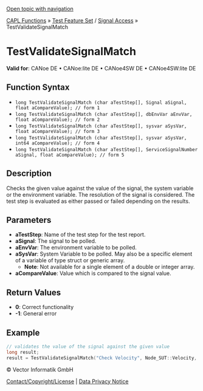 [Open topic with navigation](../../../../../CANoeDEFamily.htm#Topics/CAPLFunctions/Test/Functions/CAPLfunctionTestValidateSignalMatch.md)

[CAPL Functions](../../CAPLfunctions.md) » [Test Feature Set](../CAPLfunctionsTFSOverview.md) / [Signal Access](../../SignalAccess/CAPLfunctionsSignalAccessOverview.md) » TestValidateSignalMatch

# TestValidateSignalMatch

**Valid for**: CANoe DE • CANoe:lite DE • CANoe4SW DE • CANoe4SW:lite DE

## Function Syntax

- `long TestValidateSignalMatch (char aTestStep[], Signal aSignal, float aCompareValue); // form 1`
- `long TestValidateSignalMatch (char aTestStep[], dbEnvVar aEnvVar, float aCompareValue); // form 2`
- `long TestValidateSignalMatch (char aTestStep[], sysvar aSysVar, float aCompareValue); // form 3`
- `long TestValidateSignalMatch (char aTestStep[], sysvar aSysVar, int64 aCompareValue); // form 4`
- `long TestValidateSignalMatch (char aTestStep[], ServiceSignalNumber aSignal, float aCompareValue); // form 5`

## Description

Checks the given value against the value of the signal, the system variable or the environment variable. The resolution of the signal is considered. The test step is evaluated as either passed or failed depending on the results.

## Parameters

- **aTestStep**: Name of the test step for the test report.
- **aSignal**: The signal to be polled.
- **aEnvVar**: The environment variable to be polled.
- **aSysVar**: System Variable to be polled. May also be a specific element of a variable of type struct or generic array.
  - **Note**: Not available for a single element of a double or integer array.
- **aCompareValue**: Value which is compared to the signal value.

## Return Values

- **0**: Correct functionality
- **-1**: General error

## Example

```c
// validates the value of the signal against the given value
long result;
result = TestValidateSignalMatch("Check Velocity", Node_SUT::Velocity, 80);
```

© Vector Informatik GmbH

[Contact/Copyright/License](../../../Shared/ContactCopyrightLicense.md) | [Data Privacy Notice](https://www.vector.com/int/en/company/get-info/privacy-policy/)